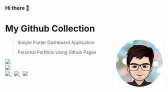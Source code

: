 ### Hi there 👋

# My Github Collection

<img align ="right" src = "https://github.com/mohitagrawal939/mohitagrawal939.github.io/blob/master/images/circle.png" width="150" height="150">

> Simple Flutter Dashboard Application

> Personal Portfolio Using Github Pages

 <p>
  <a href="https://mohitagrawal939.github.io">
    <img src="https://img.shields.io/badge/Mohit Agrawal-30302f?style=flat&logo=universe">
  </a></br>
  <a href="mailto:mohitagrawal939@gmail.com">
    <img src="https://img.shields.io/badge/@mohitagrawal939@gmail.com-30302f?style=flat&logo=gmail">
  </a></br>
  <a href="https://www.linkedin.com/in/mohitagrawal939">
    <img src="https://img.shields.io/badge/@mohitagrawal939-30302f?style=flat&logo=linkedin">
  </a> &nbsp;
  <a href="https://twitter.com/mohitagrawal939">
    <img src="https://img.shields.io/badge/@mohitagrawal939-30302f?style=flat&logo=twitter">
  </a> &nbsp;
  <a href="https://hackerrank.com/mohitagrawal939">
    <img src="https://img.shields.io/badge/@mohitagrawal939-30302f?style=flat&logo=hackerrank">
  </a>
</p>
